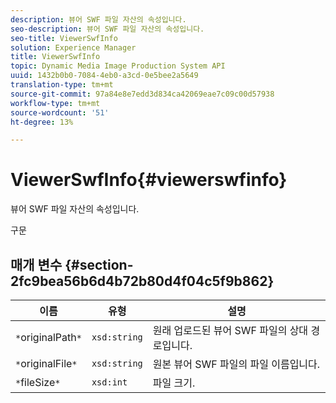 ```yaml
---
description: 뷰어 SWF 파일 자산의 속성입니다.
seo-description: 뷰어 SWF 파일 자산의 속성입니다.
seo-title: ViewerSwfInfo
solution: Experience Manager
title: ViewerSwfInfo
topic: Dynamic Media Image Production System API
uuid: 1432b0b0-7084-4eb0-a3cd-0e5bee2a5649
translation-type: tm+mt
source-git-commit: 97a84e8e7edd3d834ca42069eae7c09c00d57938
workflow-type: tm+mt
source-wordcount: '51'
ht-degree: 13%

---
```



# ViewerSwfInfo{#viewerswfinfo}

뷰어 SWF 파일 자산의 속성입니다.

구문

## 매개 변수 {#section-2fc9bea56b6d4b72b80d4f04c5f9b862}

| 이름 | 유형 | 설명 |
|---|---|---|
| `*`originalPath`*` | `xsd:string` | 원래 업로드된 뷰어 SWF 파일의 상대 경로입니다. |
| `*`originalFile`*` | `xsd:string` | 원본 뷰어 SWF 파일의 파일 이름입니다. |
| `*`fileSize`*` | `xsd:int` | 파일 크기. |

